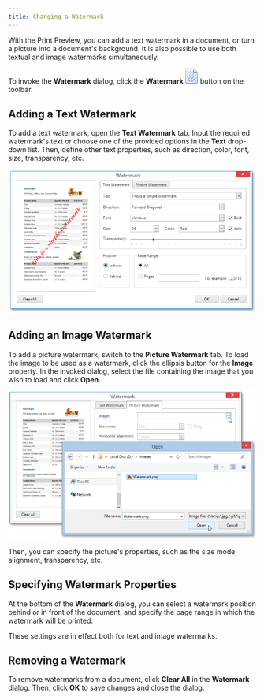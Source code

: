 ```yaml
---
title: Changing a Watermark
---
```

With the Print Preview, you can add a text watermark in a document, or turn a picture into a document's background. It is also possible to use both textual and image watermarks simultaneously.

To invoke the **Watermark** dialog, click the **Watermark** ![WPFDesigner_Toolbar_Watermark](../../../images/Img120432.png) button on the toolbar.

## Adding a Text Watermark
To add a text watermark, open the **Text Watermark** tab. Input the required watermark's text or choose one of the provided options in the **Text** drop-down list. Then, define other text properties, such as direction, color, font, size, transparency, etc.

![EUD_WpfPrintPreview_TextWatermark](../../../images/Img124092.png)

## Adding an Image Watermark
To add a picture watermark, switch to the **Picture Watermark** tab. To load the image to be used as a watermark, click the ellipsis button for the **Image** property. In the invoked dialog, select the file containing the image that you wish to load and click **Open**.

![EUD_WpfPrintPreview_ImageWatermark](../../../images/Img124093.png)

Then, you can specify the picture's properties, such as the size mode, alignment, transparency, etc.

## Specifying Watermark Properties
At the bottom of the **Watermark** dialog, you can select a watermark position behind or in front of the document, and specify the page range in which the watermark will be printed.

These settings are in effect both for text and image watermarks.

## Removing a Watermark
To remove watermarks from a document, click **Clear All** in the **Watermark** dialog. Then, click **OK** to save changes and close the dialog.